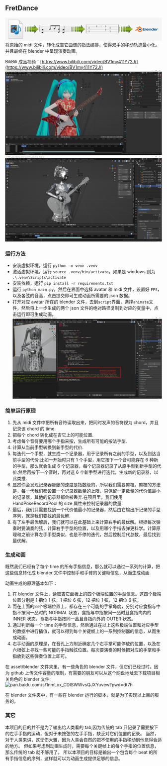 ## FretDance

![blender screen capture](https://github.com/highmore9501/fretDance/blob/master/asset/img/image00.png)
将原始的 midi 文件，转化成吉它曲谱的指法编排，使得双手的移动轨迹最小化。并且最终在 blender 中呈现演奏动画。

BiliBili 成品视频：[https://www.bilibili.com/video/BV1my411Y72J/](https://www.bilibili.com/video/BV1my411Y72J/)
![blender screen capture](https://github.com/highmore9501/fretDance/blob/master/asset/img/20240517043502.png)
![blender screen capture](https://github.com/highmore9501/fretDance/blob/master/asset/img/20240517043331.png)

### 运行方法

- 安装虚拟环境，运行 `python -m venv .venv`
- 激活虚拟环境，运行 `source .venv/bin/activate`。如果是 windows 则为 `.\.venv\Scripts\activate`
- 安装依赖，运行 `pip install -r requirements.txt`
- 运行 `python main.py`，然后在界面中选择 avatar 和 midi 文件，设置好 `FPS`，以及各弦的音高，点击提交即可生成动画所需要的 json 数据。
- 打开对应 avatar 所在的 blender 文件，去到`script`界面，选择`animate`文件，然后将上一步生成的两个 json 文件的绝对路径复制到对应的变量中，点击运行即可生成动画。
  ![blender script interface](https://github.com/highmore9501/fretDance/blob/master/asset/img/20240517044031.png)

### 简单运行原理

1. 先从 midi 文件中把所有音符读取出来，把同时发声的音符视为 chord，并且记录该 chord 的 time.
2. 把每个 chord 转化成在吉它上的可能位置.
3. 考虑每个音符要用哪个手指来按，生成所有可能的按法手型.
4. 计算从当前手型转换到新手型的代价.
5. 每迭代一个手型，就生成一个记录器，用于记录所有之前的手型，以及到达当前手型的代价.比如一开始时只有 1 个手型，用它按下一个音可能存在 6 种新的手型，那么就会生成 6 个记录器，每个记录器记录了从原手型到新手型的代价.然后再按下一个音时，再对这 6 个新手型进行迭代，生成新的记录器，以此类推.
6. 显然你会发现记录器膨胀的速度是指数级的，所以我们需要剪枝。剪枝的方法是，每一代我们都设置一个记录器数量的上限，只保留一定数量的代价值最小的记录器，其他的记录器都会被丢弃.在项目里，我们使用 HandPoseRecordPool 的 size 属性来控制记录器的数量.
7. 最后，我们只需要找到一个代价值最小的记录器，然后由它输出所记录的手型序列，就是我们要找的最优解.
8. 有了左手最优解后，我们就可以在此基础上来计算右手的最优解。根据每次弹奏时要演奏的弦，计算右手手型的位置，以及用哪个手指去弹更科学。计算原理和之前计算左手手型类似，也是不停的迭代，然后控制后代总数，最后找到最优解。

### 生成动画

既然我们已经有了每个 time 的所有手指信息，那么就可以通过一系列的计算，把这些信息转化成 blender 文件中控制手和手臂的关键帧信息，从而生成动画.

动画生成的原理基本如下：

1. 在 blender 文件上，读取吉它面板上的四个极端位置的手型信息。这四个极端位置分别是 1 把位 1 弦，1 把位 6 弦，12 把位 1 弦，12 把位 6 弦。
2. 而在上面的四个极端位置上，都存在三个可能的手掌角度，分别对应食指与中指不按同一品时的 NORMAL 状态，食指与中指按同一品时且食指向内的 INNER 状态，食指与中指按同一品且食指向外的 OUTER 状态。
3. 通过判断每一个 time 的手型信息，然后通过在以上这些极端位置和对应手型的数据中进行插值，就可以得到每个关键帧上的一系列控制器的信息，从而生成动画。
4. 右手动画的原理是，在音孔上方附近确定几个右手掌可能停放的位置，以及在六根弦上寻找一些可能的手指触弦位置。每次要演奏的时候把对应的手掌和手指放到这些弹奏位置上即可。

在 asset/blender 文件夹里，有一些角色的 blender 文件，但它们已经过时。因为 github 上传文件容量的限制，有需要的朋友可以从这个网盘地址去下载项目相关角色的 blender 文件:![pan.baidu.com/s/1nmLxx_CDISWWvsQJXYuvew?pwd=dt7h](https://pan.baidu.com/s/1nmLxx_CDISWWvsQJXYuvew?pwd=dt7h)

在 blender 文件夹中，有一些在 blender 运行的脚本，就是为了实现以上目的服务的。

### 其它

本项目的目的并不是为了输出给人类看的 tab,因为传统的 tab 只记录了需要按下的左手手指的运动，但对于未按弦的左手手指，缺乏对它们位置的记录。
当然，对于人类来讲，这无伤大雅，因为人类会自然的把不使用的手指移动到他觉得合适的地方。
但如果考虑到动画生成时，需要每个关键帧上的每个手指的位置信息，那么传统的 tab 就不够用了。
所以本项目的目标是输出一个包含每个 beat 的所有手指信息的序列，这样就可以为动画生成提供足够的信息。
